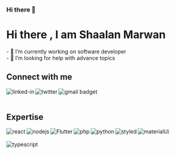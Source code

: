 ### Hi there 👋

<!--
**ShaalanMarwan/ShaalanMarwan** is a ✨ _special_ ✨ repository because its `README.md` (this file) appears on your GitHub profile.

Here are some ideas to get you started:
-->
<h1 style="center">Hi there , I am Shaalan Marwan</h1>
- 🔭 I’m currently working on software developer </br>
<!-- - 🌱 I’m currently learning to be Full Stack developer </br>  -->
<!-- -- 👯 I’m looking to collaborate on ... </br> -->
- 🤔 I’m looking for help with advance topics</br>
<!-- - 💬 Ask me about -->
<!-- - 😄 Pronouns: ... -->
<!-- - ⚡ Fun fact: ...-->

## Connect with me
[<img align="left" alt="linked-in" src="https://img.shields.io/badge/linkedin-%230077B5.svg?&style=for-the-badge&logo=linkedin&logoColor=white" />](https://www.linkedin.com/in/shaalanmarwan/)
[<img align="left" alt="twitter" src="https://img.shields.io/badge/twitter-%231DA1F2.svg?&style=for-the-badge&logo=twitter&logoColor=white" />](https://twitter.com/shaalan_marwan)
[<img align="left" alt="gmail badget"  src="https://img.shields.io/badge/Gmail-D14836?style=for-the-badge&logo=gmail&logoColor=white" />](mailto:salsanjary@gmail.com)

<br/>
<br/>


## Expertise
<img align="left" alt="react" src="https://img.shields.io/badge/react%20-%2320232a.svg?&style=for-the-badge&logo=react&logoColor=%2361DAFB" />
<img align="left" alt="nodejs" src="https://img.shields.io/badge/node.js%20-%2343853D.svg?&style=for-the-badge&logo=node.js&logoColor=white" />
<img align="left" alt="Flutter" src="https://img.shields.io/badge/Flutter-02569B?style=for-the-badge&logo=flutter&logoColor=white" />
<img align="left" alt="php" src="https://img.shields.io/badge/PHP-777BB4?style=for-the-badge&logo=php&logoColor=white" />
<img align="left" alt="python" src="https://img.shields.io/badge/Python-14354C?style=for-the-badge&logo=python&logoColor=white" />
<img align="left" alt="styled" src="https://img.shields.io/badge/styled--components-DB7093?style=for-the-badge&logo=styled-components&logoColor=white" />
<img align="left" alt="materialUi" src="https://img.shields.io/badge/Material--UI-0081CB?style=for-the-badge&logo=material-ui&logoColor=white" />
<br/>
<br/>
<img align="left" alt="typescript" src="https://img.shields.io/badge/TypeScript-007ACC?style=for-the-badge&logo=typescript&logoColor=white" />
<!-- <img align="left" alt="router" src="https://img.shields.io/badge/React_Router-CA4245?style=for-the-badge&logo=react-router&logoColor=white" /> -->

<br>
<br>
